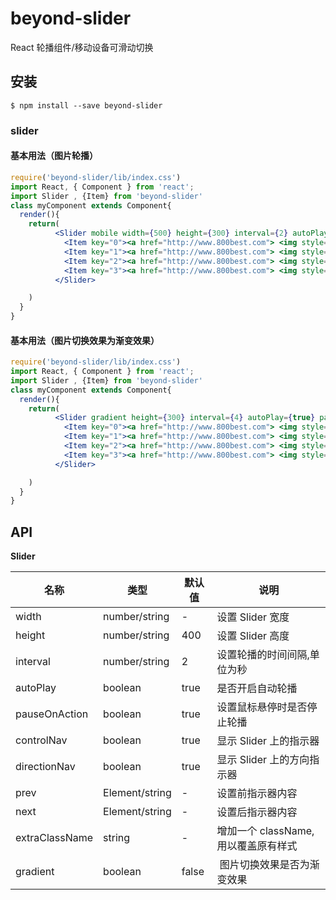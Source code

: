 # beyond-slider

React 轮播组件/移动设备可滑动切换

## 安装
```
$ npm install --save beyond-slider
```
### slider
#### 基本用法（图片轮播）

```jsx
require('beyond-slider/lib/index.css')
import React, { Component } from 'react';
import Slider , {Item} from 'beyond-slider'
class myComponent extends Component{
  render(){
    return(
          <Slider mobile width={500} height={300} interval={2} autoPlay pauseOnAction controlNav directionNav>
            <Item key="0"><a href="http://www.800best.com"> <img style={{width:'100%',height : '100%'}} src={require('images/c1.jpg')} /></a></Item>
            <Item key="1"><a href="http://www.800best.com"> <img style={{width:'100%',height : '100%'}} src={require('images/c2.jpg')} /></a></Item>
            <Item key="2"><a href="http://www.800best.com"> <img style={{width:'100%',height : '100%'}} src={require('images/c3.jpg')} /></a></Item>
            <Item key="3"><a href="http://www.800best.com"> <img style={{width:'100%',height : '100%'}} src={require('images/c4.jpg')} /></a></Item>	
          </Slider>

    )
  }
}

```
#### 基本用法（图片切换效果为渐变效果）

```jsx
require('beyond-slider/lib/index.css')
import React, { Component } from 'react';
import Slider , {Item} from 'beyond-slider'
class myComponent extends Component{
  render(){
    return(
          <Slider gradient height={300} interval={4} autoPlay={true} pauseOnAction={true} controlNav={true} directionNav={true} prev={(<i>向前</i>)}>
            <Item key="0"><a href="http://www.800best.com"> <img style={{width:'100%',height : '100%'}} src={require('images/c1.jpg')} /></a></Item>
            <Item key="1"><a href="http://www.800best.com"> <img style={{width:'100%',height : '100%'}} src={require('images/c2.jpg')} /></a></Item>
            <Item key="2"><a href="http://www.800best.com"> <img style={{width:'100%',height : '100%'}} src={require('images/c3.jpg')} /></a></Item>
            <Item key="3"><a href="http://www.800best.com"> <img style={{width:'100%',height : '100%'}} src={require('images/c4.jpg')} /></a></Item>
          </Slider>	

    )
  }
}

```
              


## API 

**Slider**

| 名称        | 类型   |  默认值  |  说明  |
| ----------- | ------ | ------ | ------ |
|  width  | number/string |  -   |  设置 Slider 宽度  |
|  height  | number/string |  400   |  设置 Slider 高度  |
|  interval  | number/string |  2  |  设置轮播的时间间隔,单位为秒  |
|  autoPlay  | boolean |  true  |  是否开启自动轮播  |
|  pauseOnAction  | boolean |  true  |  设置鼠标悬停时是否停止轮播  |
|  controlNav  | boolean |  true   |  显示 Slider 上的指示器  |
|  directionNav  | boolean |  true   |  显示 Slider 上的方向指示器  |
|  prev  | Element/string |  -   |  设置前指示器内容  |
|  next  | Element/string |  -   |  设置后指示器内容  |
|  extraClassName  | string |  -  |  增加一个 className, 用以覆盖原有样式  |
|  gradient  | boolean |  false  |  图片切换效果是否为渐变效果  |
